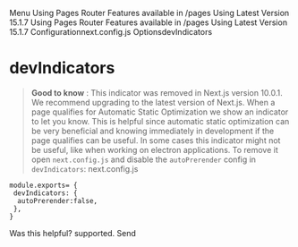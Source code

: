 Menu
Using Pages Router
Features available in /pages
Using Latest Version
15.1.7
Using Pages Router
Features available in /pages
Using Latest Version
15.1.7
Configurationnext.config.js OptionsdevIndicators
# devIndicators
> **Good to know** : This indicator was removed in Next.js version 10.0.1. We recommend upgrading to the latest version of Next.js.
When a page qualifies for Automatic Static Optimization we show an indicator to let you know.
This is helpful since automatic static optimization can be very beneficial and knowing immediately in development if the page qualifies can be useful.
In some cases this indicator might not be useful, like when working on electron applications. To remove it open `next.config.js` and disable the `autoPrerender` config in `devIndicators`:
next.config.js
```
module.exports= {
 devIndicators: {
  autoPrerender:false,
 },
}
```

Was this helpful?
supported.
Send
